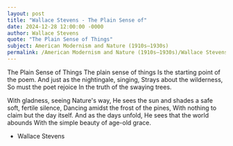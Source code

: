 ```yaml
---
layout: post
title: "Wallace Stevens - The Plain Sense of"
date: 2024-12-28 12:00:00 -0000
author: Wallace Stevens
quote: "The Plain Sense of Things"
subject: American Modernism and Nature (1910s–1930s)
permalink: /American Modernism and Nature (1910s–1930s)/Wallace Stevens/Wallace Stevens - The Plain Sense of
---
```


The Plain Sense of Things
The plain sense of things
Is the starting point of the poem.
And just as the nightingale, singing,
Strays about the wilderness,
So must the poet rejoice
In the truth of the swaying trees.

With gladness, seeing Nature's way,
He sees the sun and shades
a safe soft, fertile silence,
Dancing amidst the frost of the pines,
With nothing to claim but the day itself.
And as the days unfold,
He sees that the world abounds
With the simple beauty of age-old grace.

- Wallace Stevens
